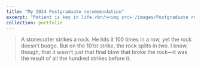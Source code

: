 ```yaml
---
title: "My 2024 Postgraduate recommendation"
excerpt: "Patient is key in life.<br/><img src='/images/Postgraduate recommendation.png'><br/><img src='/images/Tsinghua.png'>"
collection: portfolio
---
```


> A stonecutter strikes a rock. He hits it 100 times in a row, yet the rock doesn’t budge. But on the 101st strike, the rock splits in two. I know, though, that it wasn’t just that final blow that broke the rock—it was the result of all the hundred strikes before it.
